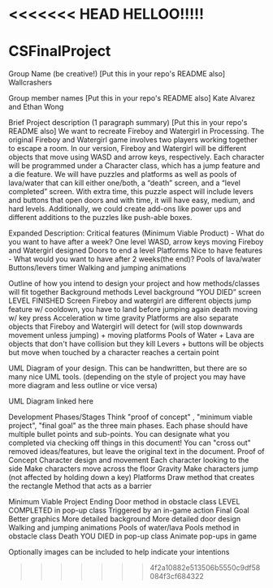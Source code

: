 <<<<<<< HEAD
HELLOO!!!!!
=======
# CSFinalProject

Group Name (be creative!) [Put this in your repo's README also]
Wallcrashers

Group member names [Put this in your repo's README also]
Kate Alvarez and Ethan Wong

Brief Project description (1 paragraph summary) [Put this in your repo's README also]
We want to recreate Fireboy and Watergirl in Processing. The original Fireboy and Watergirl game involves two players working together to escape a room. In our version, Fireboy and Watergirl will be different objects that move using WASD and arrow keys, respectively. Each character will be programmed under a Character class, which has a jump feature and a die feature. We will have puzzles and platforms as well as pools of lava/water that can kill either one/both, a “death” screen, and a “level completed” screen. With extra time, this puzzle aspect will include levers and buttons that open doors and with time, it will have easy, medium, and hard levels. Additionally, we could create add-ons like power ups and different additions to the puzzles like push-able boxes.

Expanded Description:
Critical features (Minimum Viable Product) - What do you want to have after a week?
One level
WASD, arrow keys moving
Fireboy and Watergirl designed
Doors to end a level
Platforms
Nice to have features - What would you want to have after 2 weeks(the end)?
Pools of lava/water
Buttons/levers
timer
Walking and jumping animations

Outline of how you intend to design your project and how methods/classes will fit together
Background methods
Level background
“YOU DIED” screen
LEVEL FINISHED Screen
Fireboy and watergirl are different objects
jump feature w/ cooldown, you have to land before jumping again
death
moving w/ key press
Acceleration w time
gravity
Platforms are also separate objects that Fireboy and Watergirl will detect for (will stop downwards movement unless jumping) + moving platforms
Pools of Water + Lava are objects that don't have collision but they kill
Levers + buttons will be objects but move when touched by a character reaches a certain point

UML Diagram of your design. This can be handwritten, but there are so many nice UML tools. (depending on the style of project you may have more diagram and less outline or vice versa)



UML Diagram linked here

Development Phases/Stages
Think "proof of concept" , "minimum viable project", "final goal" as the three main phases.
Each phase should have multiple bullet points and sub-points.
You can designate what you completed via checking off things in this document!
You can "cross out" removed ideas/features, but leave the original text in the document.
Proof of Concept
Character design and movement
Each character looking to the side
Make characters move across the floor
Gravity
Make characters jump (not affected by holding down a key)
Platforms
Draw method that creates the rectangle
Method that acts as a barrier

Minimum Viable Project
Ending
Door method in obstacle class
LEVEL COMPLETED in pop-up class
Triggered by an in-game action
Final Goal
Better graphics
More detailed background
More detailed door design
Walking and jumping animations
Pools of water/lava
Pools method in obstacle class
Death
YOU DIED in pop-up class
Animate pop-ups in game

Optionally images can be included to help indicate your intentions
>>>>>>> 4f2a10882e513506b5550c9df58084f3cf684322
